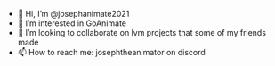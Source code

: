 - 👋 Hi, I’m @josephanimate2021
- 👀 I’m interested in GoAnimate
- 💞️ I’m looking to collaborate on lvm projects that some of my friends made
- 📫 How to reach me: josephtheanimator on discord

